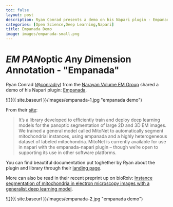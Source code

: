 ```yaml
---
toc: false
layout: post
description: Ryan Conrad presents a demo on his Napari plugin - Empanada
categories: [Open Science,Deep Learning,Napari]
title: Empanada Demo
image: images/empanada-small.png
---
```

# *EM* *PAN*optic *A*ny *D*imension *A*nnotation - "Empanada"
Ryan Conrad ([@conradry](https://github.com/conradry)) from the [Narayan Volume EM Group](https://cmm.ccr.cancer.gov/volume-em/personnel/) shared a demo of his Napari plugin: [Empanada](https://github.com/volume-em/empanada-napari).

![]({{ site.baseurl }}/images/empanada-1.jpg "empanada demo")

From their [site](https://volume-em.github.io/empanada):
>It’s a library developed to efficiently train and deploy deep learning models for the panoptic segmentation of large 2D and 3D EM images. We trained a general model called MitoNet to automatically segment mitochondrial instances, using empanada and a highly heterogeneous dataset of labeled mitochondria. MitoNet is currently available for use in napari with the empanada-napari plugin – though we’re open to supporting its use in other software platforms.

You can find beautiful documentation put toghether by Ryan about the plugin and library through their [landing page](https://volume-em.github.io/empanada).

More can also be read in their recent preprint up on bioRxiv: [Instance segmentation of mitochondria in electron microscopy images with a generalist deep learning model](https://www.biorxiv.org/content/10.1101/2022.03.17.484806v2.full).

![]({{ site.baseurl }}/images/empanada-2.jpg "empanada demo")
